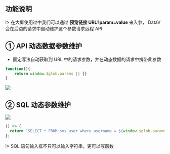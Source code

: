 ## 功能说明

!> 在大屏使用过中我们可以通过 **预览链接 URL?param=value** 来入参， DataV 会在后边的请求中自动维护这个参数请求远程 API

## ① API 动态数据参数维护

- 固定写法自动获取到 URL 中的请求参数，并在动态数据的请求中携带此参数

```js
function(){
    return window.$glob.params || {}
}

```

![](https://minio.pigx.vip/oss/1655470526.png)

## ② SQL 动态参数维护

![](https://minio.pigx.vip/oss/1655471376.png)

```js
() => {
  return `SELECT * FROM sys_user where username = ${window.$glob.params.username}`;
};
```

!> SQL 语句输入框不只可以输入字符串，更可以写函数
